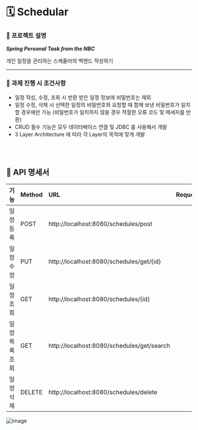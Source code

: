 # 🗓️ Schedular 

### 📌 프로젝트 설명
***Spring Personal Task from the NBC***

개인 일정을 관리하는 스케쥴러의 백엔드 작성하기

---

### 📌 과제 진행 시 조건사항
*	일정 작성, 수정, 조회 시 반환 받은 일정 정보에 비밀번호는 제외
*	일정 수정, 삭제 시 선택한 일정의 비밀번호와 요청할 때 함께 보낸 비밀번호가 일치할 경우에만 가능 (비밀번호가 일치하지 않을 경우 적절한 오류 코드 및 메세지를 반환)
*	CRUD 필수 기능은 모두 데이터베이스 연결 및 JDBC 를 사용해서 개발
*	3 Layer Architecture 에 따라 각 Layer의 목적에 맞게 개발

<br></br>

## 📝 API 명세서
| 기능 | Method | URL | Request | Response | 상태 코드 |
|:---|:---|:---|:---|:---|:---|
| 일정 등록 | POST | http://localhost:8080/schedules/post |  |  | 200(성공 상태) |
| 일정 수정 | PUT | http://localhost:8080/schedules/get/{id} |  |  | 200(성공 상태) |
| 일정 조회 | GET | http://localhost:8080/schedules/{id} |  |  | 200(성공 상태) |
| 일정 목록 조회 | GET | http://localhost:8080/schedules/get/search |  |  | 200(성공 상태) |
| 일정 삭제 | DELETE | http://localhost:8080/schedules/delete |  |  | 200(성공 상태) |


![image](https://github.com/user-attachments/assets/10eae050-d0b1-48df-ad4f-97c85de4a264)

